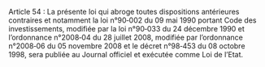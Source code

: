 Article 54 : La présente loi qui abroge toutes dispositions antérieures contraires et notamment la loi n°90‐002 du 09 mai 1990 portant Code des investissements, modifiée par la loi n°90‐033 du 24 décembre 1990 et l’ordonnance n°2008‐04 du 28 juillet 2008, modifiée par l’ordonnance n°2008‐06 du 05 novembre 2008 et le décret n°98‐453 du 08 octobre 1998, sera publiée au Journal officiel et exécutée comme Loi de l’Etat.